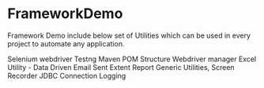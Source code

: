 # FrameworkDemo
Framework Demo include below set of Utilities which can be used in every project to automate any application.

Selenium webdriver
Testng
Maven
POM Structure
Webdriver manager
Excel Utility - Data Driven
Email Sent
Extent Report
Generic Utilities,
Screen Recorder
JDBC Connection
Logging
